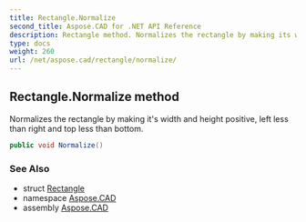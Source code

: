 ```yaml
---
title: Rectangle.Normalize
second_title: Aspose.CAD for .NET API Reference
description: Rectangle method. Normalizes the rectangle by making its width and height positive left less than right and top less than bottom
type: docs
weight: 260
url: /net/aspose.cad/rectangle/normalize/
---
```

## Rectangle.Normalize method

Normalizes the rectangle by making it's width and height positive, left less than right and top less than bottom.

```csharp
public void Normalize()
```

### See Also

* struct [Rectangle](../)
* namespace [Aspose.CAD](../../../aspose.cad/)
* assembly [Aspose.CAD](../../../)


